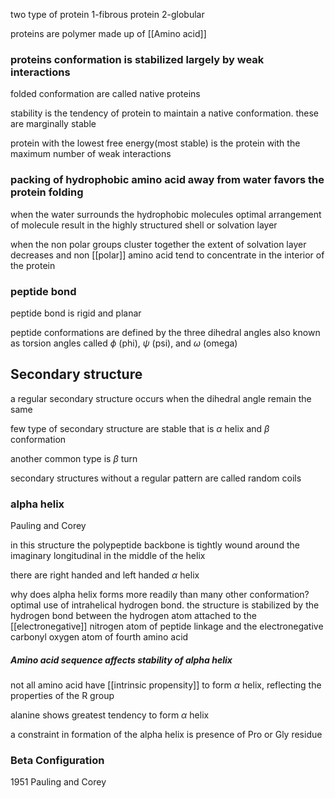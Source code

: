
two type of protein 
 1-fibrous protein
  2-globular

proteins are polymer made up of [[Amino acid]]



### proteins conformation is stabilized largely by weak interactions

folded conformation are called native proteins

stability is the tendency of protein to maintain a native conformation. these are marginally stable

protein with the lowest free energy(most stable) is the protein with the maximum number of weak interactions 

### packing of hydrophobic amino acid away from water favors the protein folding

when the water surrounds the hydrophobic molecules optimal arrangement of molecule result in the highly structured shell or solvation layer

when the non polar groups cluster together the extent of solvation layer decreases and non [[polar]] amino acid tend to concentrate in the interior of the protein


### peptide bond

peptide bond is rigid and planar

peptide conformations are defined by the three dihedral angles also known as torsion angles called $\phi$ (phi),  $\psi$ (psi), and $\omega$ (omega) 



## Secondary structure


a regular secondary structure occurs when the dihedral angle remain the same

few type of secondary structure are stable that is $\alpha$ helix and $\beta$ conformation 

another common type is $\beta$ turn 

secondary structures without a regular pattern are called random coils

### alpha helix   

Pauling and Corey  

in this structure the polypeptide backbone is tightly wound around the imaginary longitudinal in the middle of the helix

there are right handed and left handed $\alpha$ helix 

why does alpha helix forms more readily than many other conformation?
    optimal use of intrahelical hydrogen bond. the structure is stabilized by the hydrogen bond between the hydrogen atom attached to the [[electronegative]] nitrogen atom of peptide linkage  and the electronegative carbonyl oxygen atom of fourth amino acid


##### Amino acid sequence affects stability of alpha helix

not all amino acid have [[intrinsic propensity]] to form $\alpha$ helix, reflecting the properties of the R group 

alanine shows greatest tendency to form $\alpha$ helix 

a constraint in formation of the alpha helix is presence of Pro or Gly residue



### Beta Configuration

1951 Pauling and Corey

